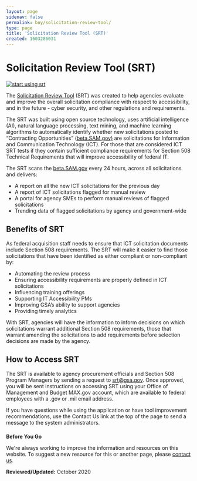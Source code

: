 ```yaml
---
layout: page
sidenav: false
permalink: buy/solicitation-review-tool/
type: page
title: 'Solicitation Review Tool (SRT)'
created: 1603286031
---
```


<div>
  <div class="col-xs-12 col-md-9">
    <h1 class="main">
      Solicitation Review Tool (SRT)
    </h1>
  </div>
  
  <div class="col-xs-12 col-md-3 start-button">
    <a href="https://srt-client-dev.app.cloud.gov/"><img alt="start using srt" class="img-responsive" src="/sites/default/files/start-using-srt.png" title="Start using SRT" /></a>
  </div>
</div>

<p class="intro" style="clear: both;">
  The <a href="https://srt-client-dev.app.cloud.gov/">Solicitation Review Tool</a> (SRT) was created to help agencies evaluate and improve the overall solicitation compliance with respect to accessibility, and in the future - cyber security, and other regulations and requirements.
</p>

The SRT was built using open source technology, uses artificial intelligence (AI), natural language processing, text mining, and machine learning algorithms to automatically identify whether new solicitations posted to &ldquo;Contracting Opportunities&rdquo; ([beta.SAM.gov)][1] are solicitations for Information and Communication Technology (ICT). For those that are considered ICT SRT tests if they contain sufficient compliance requirements for Section 508 Technical Requirements that will improve accessibility of federal IT.

The SRT scans the [beta.SAM.gov][1] every 24 hours, across all solicitations and delivers:

  * A report on all the new ICT solicitations for the previous day
  * A report of ICT solicitations flagged for manual review
  * A portal for agency SMEs to perform manual reviews of flagged solicitations
  * Trending data of flagged solicitations by agency and government-wide

## **Benefits of SRT**

As federal acquisition staff needs to ensure that ICT solicitation documents include Section 508 requirements. The SRT will make it easier to find those solicitations that have been identified as either compliant or non-compliant by:

  * Automating the review process
  * Ensuring accessibility requirements are properly defined in ICT solicitations
  * Influencing training offerings
  * Supporting IT Accessibility PMs&nbsp;
  * Improving GSA&rsquo;s ability to support agencies
  * Providing timely analytics&nbsp;

With SRT, agencies will have the information to inform decisions on which solicitations warrant additional Section 508 requirements, those that warrant amending the solicitations to add requirements before selection decisions are made by the agency.

## **How to Access SRT**

The SRT is available to agency procurement officials and Section 508 Program Managers by sending a request to <srt@gsa.gov>. Once approved, you will be sent instructions on accessing SRT using your Office of Management and Budget MAX.gov account, which are available to federal employees with a .gov or .mil email address.

If you have questions while using the application or have tool improvement recommendations, use the Contact Us link at the top of the page to send a message to the system administrators.&nbsp;

<div class="panel panel-default" style="margin-top: 1.5em;">
  <div class="panel-body">
    <strong>Before You Go</strong> 
<p>
      We're always working to improve the information and resources on this website. To suggest a new resource for this or another page, please <a href="mailto:section.508@gsa.gov">contact us</a>.
    </p>
  </div>
</div>

**Reviewed/Updated:** October 2020

 [1]: https://beta.sam.gov